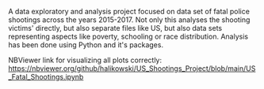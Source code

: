 A data exploratory and analysis project focused on data set of fatal police shootings across the years 2015-2017.
Not only this analyses the shooting victims' directly, but also separate files like US, but also data sets representing aspects like poverty, schooling or race distribution.
Analysis has been done using Python and it's packages.

NBViewer link for visualizing all plots correctly: https://nbviewer.org/github/halikowski/US_Shootings_Project/blob/main/US_Fatal_Shootings.ipynb
